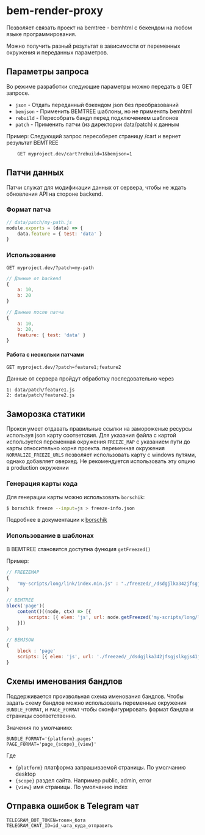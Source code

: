 bem-render-proxy
==================

Позволяет связать проект на bemtree - bemhtml c бекендом на любом языке программирования.

Можно получить разный результат в зависимости от переменных окружения и переданных параметров.

## Параметры запроса
 Во режиме разработки следующие параметры можно передать в GET запросе.

 * `json` - Отдать переданный бэкендом json без преобразований
 * `bemjson` - Применить BEMTREE шаблоны, но не применять bemhtml
 * `rebuild` - Пересобрать бандл перед подключением шаблонов
 * `patch` - Применить патчи (из директории data/patch) к данным

Пример:
Следующий запрос пересоберет страницу /cart и вернет результат BEMTREE

```
    GET myproject.dev/cart?rebuild=1&bemjson=1
```

## Патчи данных

Патчи служат для модификации данных от сервера, чтобы не ждать обновления API на стороне backend.

### Формат патча
```js
// data/patch/my-path.js
module.exports = (data) => {
    data.feature = { test: 'data' }
}
```

### Использование
```
GET myproject.dev/?patch=my-path
```

```js
// Данные от backend
{
    a: 10,
    b: 20
}
```

```js
// Данные после патча
{
    a: 10,
    b: 20,
    feature: { test: 'data' }
}
```

#### Работа с нескольки патчами

```
GET myproject.dev/?patch=feature1;feature2
```

Данные от сервера пройдут обработку последовательно через

```
1: data/patch/feature1.js
2: data/patch/feature2.js
```

## Заморозка статики

Прокси умеет отдавать правильные ссылки на замороженые ресурсы используя json карту соответсвия.
Для указания файла с картой используется переменная окружения `FREEZE_MAP` с указанием пути до карты относительно корня проекта.
переменная окружения `NORMALIZE_FREEZE_URLS` позволяет использовать карту с windows путями, однако добавляет оверхед.
Не рекомендуется использовать эту опцию в production окружении

### Генерация карты кода

Для генерации карты можно использовать `borschik`:

```bash
$ borschik freeze --input=js > freeze-info.json
```

Подробнее в документации к [borschik](https://github.com/bem-site/bem-method/blob/bem-info-data/articles/borschik/borschik.ru.md#Полная-заморозка)

### Использование в шаблонах

В BEMTREE становится доступна функция `getFreezed()`

Пример:

```javascript
// FREEZEMAP
{
    "my-scripts/long/link/index.min.js" : "./freezed/_/dsdgjlka342jfsgjslkgjs41jgls1k8gjslkgs.js"
}

// BEMTREE
block('page')(
    content()((node, ctx) => [{
        scripts: [{ elem: 'js', url: node.getFreezed('my-scripts/long/link/index.min.js') }],
    }])
)

// BEMJSON
{
    block : 'page'
    scripts: [{ elem: 'js', url: './freezed/_/dsdgjlka342jfsgjslkgjs41jgls1k8gjslkgs.js' }]
}
```

## Схемы именования бандлов

Поддерживается произвольная схема именования бандлов.
Чтобы задать схему бандлов можно использовать переменные окружения `BUNDLE_FORMAT`, и `PAGE_FORMAT` чтобы сконфигурировать
формат бандла и страницы соответственно.

Значения по умолчанию:

```
BUNDLE_FORMAT='{platform}.pages'
PAGE_FORMAT='page_{scope}_{view}'
```

Где
 - `{platform}` платформа запрашиваемой страницы. По умолчанию desktop
 - `{scope}` раздел сайта. Например public, admin, error
 - `{view}` имя страницы. По умолчанию index


## Отправка ошибок в Telegram чат

```
TELEGRAM_BOT_TOKEN=токен_бота
TELEGRAM_CHAT_ID=id_чата_куда_отправить
```
